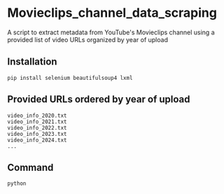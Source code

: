# Movieclips_channel_data_scraping
A script to extract metadata from YouTube's Movieclips channel using a provided list of video URLs organized by year of upload

## Installation
```
pip install selenium beautifulsoup4 lxml
```

## Provided URLs ordered by year of upload
```
video_info_2020.txt
video_info_2021.txt
video_info_2022.txt
video_info_2023.txt
video_info_2024.txt
...
```

## Command
```
python 
